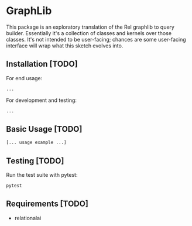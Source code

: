 # GraphLib

This package is an exploratory translation of the Rel graphlib
to query builder. Essentially it's a collection of classes and
kernels over those classes. It's not intended to be user-facing;
chances are some user-facing interface will wrap what this sketch
evolves into.

## Installation [TODO]

For end usage:
```bash
...
```

For development and testing:
```bash
...
```

## Basic Usage [TODO]

```python
[... usage example ...]
```

## Testing [TODO]

Run the test suite with pytest:

```bash
pytest
```

## Requirements [TODO]

- relationalai
